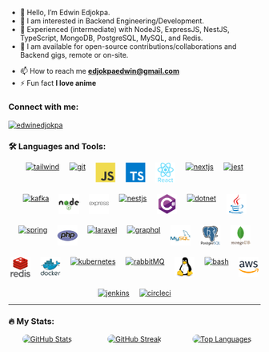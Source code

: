 * 👋 Hello, I’m Edwin Edjokpa.  
* 👀 I am interested in Backend Engineering/Development.  
* 🌱 Experienced (intermediate) with NodeJS, ExpressJS, NestJS, TypeScript, MongoDB, PostgreSQL, MySQL, and Redis.  
* 👯 I am available for open-source contributions/collaborations and Backend gigs, remote or on-site.  
- 📫 How to reach me **edjokpaedwin@gmail.com**  
- ⚡ Fun fact **I love anime**

<h3 align="left">Connect with me:</h3>
<p align="left">
  <a href="https://linkedin.com/in/edwinedjokpa" target="blank">
    <img align="center" src="https://raw.githubusercontent.com/rahuldkjain/github-profile-readme-generator/master/src/images/icons/Social/linked-in-alt.svg" alt="edwinedjokpa" height="30" width="40" />
  </a>
</p>

### :hammer_and_wrench: Languages and Tools:
<div style="display: flex; flex-wrap: wrap; justify-content: center; gap: 20px;"> 

  <!-- Tailwind --->
  <a href="https://tailwindcss.com/" target="_blank" rel="noreferrer"> 
    <img src="https://www.vectorlogo.zone/logos/tailwindcss/tailwindcss-icon.svg" alt="tailwind" width="40" height="40"/> 
  </a> 

  <!-- Git -->
  <a href="https://git-scm.com/" target="_blank" rel="noreferrer">
    <img src="https://www.vectorlogo.zone/logos/git-scm/git-scm-icon.svg" alt="git" width="40" height="40" />
  </a>
  
  <!-- JavaScript -->
  <a href="https://developer.mozilla.org/en-US/docs/Web/JavaScript" target="_blank" rel="noreferrer">
    <img src="https://raw.githubusercontent.com/devicons/devicon/master/icons/javascript/javascript-original.svg" alt="javascript" width="40" height="40" />
  </a>

   <!-- TypeScript -->
  <a href="https://www.typescriptlang.org/" target="_blank" rel="noreferrer">
    <img src="https://raw.githubusercontent.com/devicons/devicon/master/icons/typescript/typescript-original.svg" alt="typescript" width="40" height="40" />
  </a>
  
  <!-- React --->
  <a href="https://reactjs.org/" target="_blank" rel="noreferrer"> 
    <img src="https://raw.githubusercontent.com/devicons/devicon/master/icons/react/react-original-wordmark.svg" alt="react" width="40" height="40"/> 
  </a> 

  <!-- Next --->
  <a href="https://nextjs.org/" target="_blank" rel="noreferrer"> 
    <img src="https://www.drupal.org/files/project-images/nextjs-icon-dark-background.png" alt="nextjs" width="40" height="40"/> 
  </a>
  
  <!-- Jest -->
  <a href="https://jestjs.io" target="_blank" rel="noreferrer">
    <img src="https://www.vectorlogo.zone/logos/jestjsio/jestjsio-icon.svg" alt="jest" width="40" height="40" />
  </a>
  
  <!-- Kafka -->
  <a href="https://kafka.apache.org/" target="_blank" rel="noreferrer">
    <img src="https://www.vectorlogo.zone/logos/apache_kafka/apache_kafka-icon.svg" alt="kafka" width="40" height="40" />
  </a>
  
  <!-- NodeJS -->
  <a href="https://nodejs.org" target="_blank" rel="noreferrer">
    <img src="https://raw.githubusercontent.com/devicons/devicon/master/icons/nodejs/nodejs-original-wordmark.svg" alt="nodejs" width="40" height="40" />
  </a>

   <!-- Express -->
  <a href="https://expressjs.com" target="_blank" rel="noreferrer">
    <img src="https://raw.githubusercontent.com/devicons/devicon/master/icons/express/express-original-wordmark.svg" alt="express" width="40" height="40" />
  </a>
  
  <!-- NestJS -->
  <a href="https://nestjs.com/" target="_blank" rel="noreferrer">
    <img src="https://nestjs.com/logo-small-gradient.d792062c.svg" alt="nestjs" width="40" height="40" />
  </a>

   <!-- C# -->
  <a href="https://learn.microsoft.com/en-us/dotnet/csharp/" target="_blank" rel="noreferrer">
    <img src="https://raw.githubusercontent.com/devicons/devicon/master/icons/csharp/csharp-original.svg" alt="csharp" width="40" height="40" />
  </a>
  
  <!-- .NET -->
  <a href="https://dotnet.microsoft.com/" target="_blank" rel="noreferrer">
    <img src="https://upload.wikimedia.org/wikipedia/commons/thumb/7/7d/Microsoft_.NET_logo.svg/800px-Microsoft_.NET_logo.svg.png" alt="dotnet" width="40" height="40" />
  </a>
  
  <!-- Java -->
  <a href="https://www.oracle.com/java/" target="_blank" rel="noreferrer">
    <img src="https://raw.githubusercontent.com/devicons/devicon/master/icons/java/java-original.svg" alt="java" width="40" height="40"/>
  </a>
  
  <!-- Spring Boot -->
  <a href="https://spring.io/projects/spring-boot" target="_blank" rel="noreferrer">
    <img src="https://www.vectorlogo.zone/logos/springio/springio-icon.svg" alt="spring" width="40" height="40"/>
  </a>
  
  <!-- PHP -->
  <a href="https://www.php.net/" target="_blank" rel="noreferrer">
    <img src="https://raw.githubusercontent.com/devicons/devicon/master/icons/php/php-original.svg" alt="php" width="40" height="40" />
  </a>
  
  <!-- Laravel -->
  <a href="https://laravel.com/" target="_blank" rel="noreferrer">
    <img src="https://upload.wikimedia.org/wikipedia/commons/thumb/9/9a/Laravel.svg/1200px-Laravel.svg.png" alt="laravel" width="40" height="40"/>
  </a>

   <!-- GraphQL -->
  <a href="https://graphql.org" target="_blank" rel="noreferrer">
    <img src="https://www.vectorlogo.zone/logos/graphql/graphql-icon.svg" alt="graphql" width="40" height="40" />
  </a>

   <!-- MySQL -->
  <a href="https://www.mysql.com/" target="_blank" rel="noreferrer">
    <img src="https://raw.githubusercontent.com/devicons/devicon/master/icons/mysql/mysql-original-wordmark.svg" alt="mysql" width="40" height="40" />
  </a>
  
  <!-- PostgreSQL -->
  <a href="https://www.postgresql.org" target="_blank" rel="noreferrer">
    <img src="https://raw.githubusercontent.com/devicons/devicon/master/icons/postgresql/postgresql-original-wordmark.svg" alt="postgresql" width="40" height="40" />
  </a>

   <!-- MongoDB -->
  <a href="https://www.mongodb.com/" target="_blank" rel="noreferrer">
    <img src="https://raw.githubusercontent.com/devicons/devicon/master/icons/mongodb/mongodb-original-wordmark.svg" alt="mongodb" width="40" height="40" />
  </a> 
  
  <!-- Redis -->
  <a href="https://redis.io" target="_blank" rel="noreferrer"> 
    <img src="https://raw.githubusercontent.com/devicons/devicon/master/icons/redis/redis-original-wordmark.svg" alt="redis" width="40" height="40"/> 
  </a>

   <!-- Docker -->
  <a href="https://www.docker.com/" target="_blank" rel="noreferrer">
    <img src="https://raw.githubusercontent.com/devicons/devicon/master/icons/docker/docker-original-wordmark.svg" alt="docker" width="40" height="40" />
  </a>

   <!-- Kubernetes -->
  <a href="https://www.kubernetes.io/" target="_blank" rel="noreferrer">
    <img src="https://www.vectorlogo.zone/logos/kubernetes/kubernetes-icon.svg" alt="kubernetes" width="40" height="40" />
  </a>
  
  <!-- RabbitMQ -->
  <a href="https://www.rabbitmq.com" target="_blank" rel="noreferrer">
    <img src="https://www.vectorlogo.zone/logos/rabbitmq/rabbitmq-icon.svg" alt="rabbitMQ" width="40" height="40" />
  </a>

  <!-- Linux --->
  <a href="https://www.linux.org/" target="_blank" rel="noreferrer"> 
    <img src="https://raw.githubusercontent.com/devicons/devicon/master/icons/linux/linux-original.svg" alt="linux" width="40" height="40"/> 
  </a>
  
  <!-- Bash --->
  <a href="https://www.gnu.org/software/bash/" target="_blank" rel="noreferrer"> 
      <img src="https://www.vectorlogo.zone/logos/gnu_bash/gnu_bash-icon.svg" alt="bash" width="40" height="40"/> 
  </a>
  
  <!-- AWS --->
  <a href="https://aws.amazon.com" target="_blank" rel="noreferrer"> 
     <img src="https://raw.githubusercontent.com/devicons/devicon/master/icons/amazonwebservices/amazonwebservices-original-wordmark.svg" alt="aws" width="40" height="40"/> 
  </a> 
  
  <!-- Jenkins -->
  <a href="https://www.jenkins.io/" target="_blank" rel="noreferrer">
    <img src="https://www.vectorlogo.zone/logos/jenkins/jenkins-icon.svg" alt="jenkins" width="40" height="40" />
  </a>
  
  <!-- CircleCI -->
  <a href="https://circleci.com/" target="_blank" rel="noreferrer">
   <img src="https://www.vectorlogo.zone/logos/circleci/circleci-icon.svg" alt="circleci" width="40" height="40"/>
  </a>
</div>

---

### :fire: My Stats:
<div style="display: flex; justify-content: center; gap: 20px; flex-wrap: wrap;">
  <!-- GitHub Stats -->
  <div style="flex: 1; display: flex; justify-content: center; align-items: center; max-width: 500px;">
    <a href="https://github-readme-stats.vercel.app/api?username=edwinedjokpa&show_icons=true&theme=gotham&hide_border=true">
      <img src="https://github-readme-stats.vercel.app/api?username=edwinedjokpa&show_icons=true&theme=gotham&hide_border=true" alt="GitHub Stats" style="width: 100%; height: auto; object-fit: cover; border-radius: 10px;" />
    </a>
  </div>

  <!-- GitHub Streak -->
  <div style="flex: 1; display: flex; justify-content: center; align-items: center; max-width: 500px;">
    <a href="https://git.io/streak-stats">
      <img src="https://streak-stats.demolab.com?user=edwinedjokpa&theme=gotham&hide_border=true" alt="GitHub Streak" style="width: 100%; height: auto; object-fit: cover; border-radius: 10px;" />
    </a>
  </div>

  <!-- Top Languages -->
  <div style="flex: 1; display: flex; justify-content: center; align-items: center; max-width: 500px;">
    <a href="https://github.com/anuraghazra/github-readme-stats">
      <img src="https://github-readme-stats.vercel.app/api/top-langs/?username=edwinedjokpa&layout=compact&theme=gotham&hide_border=true" alt="Top Languages" style="width: 100%; height: auto; object-fit: cover; border-radius: 10px;" />
    </a>
  </div>
</div>
